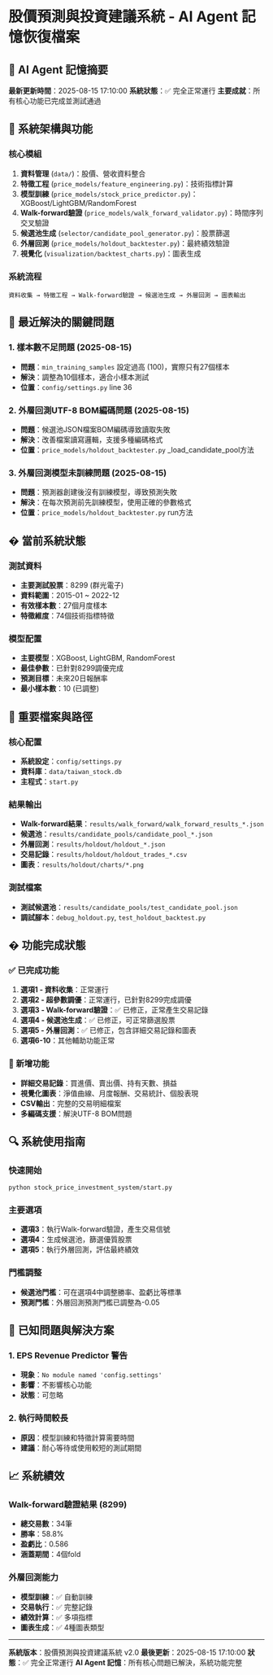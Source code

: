 ﻿# 股價預測與投資建議系統 - AI Agent 記憶恢復檔案

## 🤖 AI Agent 記憶摘要

**最新更新時間**：2025-08-15 17:10:00
**系統狀態**：✅ 完全正常運行
**主要成就**：所有核心功能已完成並測試通過

## 🎯 系統架構與功能

### 核心模組
1. **資料管理** (`data/`)：股價、營收資料整合
2. **特徵工程** (`price_models/feature_engineering.py`)：技術指標計算
3. **模型訓練** (`price_models/stock_price_predictor.py`)：XGBoost/LightGBM/RandomForest
4. **Walk-forward驗證** (`price_models/walk_forward_validator.py`)：時間序列交叉驗證
5. **候選池生成** (`selector/candidate_pool_generator.py`)：股票篩選
6. **外層回測** (`price_models/holdout_backtester.py`)：最終績效驗證
7. **視覺化** (`visualization/backtest_charts.py`)：圖表生成

### 系統流程
```
資料收集 → 特徵工程 → Walk-forward驗證 → 候選池生成 → 外層回測 → 圖表輸出
```

## 🔧 最近解決的關鍵問題

### 1. 樣本數不足問題 (2025-08-15)
- **問題**：`min_training_samples` 設定過高 (100)，實際只有27個樣本
- **解決**：調整為10個樣本，適合小樣本測試
- **位置**：`config/settings.py` line 36

### 2. 外層回測UTF-8 BOM編碼問題 (2025-08-15)
- **問題**：候選池JSON檔案BOM編碼導致讀取失敗
- **解決**：改善檔案讀寫邏輯，支援多種編碼格式
- **位置**：`price_models/holdout_backtester.py` _load_candidate_pool方法

### 3. 外層回測模型未訓練問題 (2025-08-15)
- **問題**：預測器創建後沒有訓練模型，導致預測失敗
- **解決**：在每次預測前先訓練模型，使用正確的參數格式
- **位置**：`price_models/holdout_backtester.py` run方法

## � 當前系統狀態

### 測試資料
- **主要測試股票**：8299 (群光電子)
- **資料範圍**：2015-01 ~ 2022-12
- **有效樣本數**：27個月度樣本
- **特徵維度**：74個技術指標特徵

### 模型配置
- **主要模型**：XGBoost, LightGBM, RandomForest
- **最佳參數**：已針對8299調優完成
- **預測目標**：未來20日報酬率
- **最小樣本數**：10 (已調整)

## 📁 重要檔案與路徑

### 核心配置
- **系統設定**：`config/settings.py`
- **資料庫**：`data/taiwan_stock.db`
- **主程式**：`start.py`

### 結果輸出
- **Walk-forward結果**：`results/walk_forward/walk_forward_results_*.json`
- **候選池**：`results/candidate_pools/candidate_pool_*.json`
- **外層回測**：`results/holdout/holdout_*.json`
- **交易記錄**：`results/holdout/holdout_trades_*.csv`
- **圖表**：`results/holdout/charts/*.png`

### 測試檔案
- **測試候選池**：`results/candidate_pools/test_candidate_pool.json`
- **調試腳本**：`debug_holdout.py`, `test_holdout_backtest.py`

## � 功能完成狀態

### ✅ 已完成功能
1. **選項1 - 資料收集**：正常運行
2. **選項2 - 超參數調優**：正常運行，已針對8299完成調優
3. **選項3 - Walk-forward驗證**：✅ 已修正，正常產生交易記錄
4. **選項4 - 候選池生成**：✅ 已修正，可正常篩選股票
5. **選項5 - 外層回測**：✅ 已修正，包含詳細交易記錄和圖表
6. **選項6-10**：其他輔助功能正常

### 🎨 新增功能
- **詳細交易記錄**：買進價、賣出價、持有天數、損益
- **視覺化圖表**：淨值曲線、月度報酬、交易統計、個股表現
- **CSV輸出**：完整的交易明細檔案
- **多編碼支援**：解決UTF-8 BOM問題

## 🔍 系統使用指南

### 快速開始
```bash
python stock_price_investment_system/start.py
```

### 主要選項
- **選項3**：執行Walk-forward驗證，產生交易信號
- **選項4**：生成候選池，篩選優質股票
- **選項5**：執行外層回測，評估最終績效

### 門檻調整
- **候選池門檻**：可在選項4中調整勝率、盈虧比等標準
- **預測門檻**：外層回測預測門檻已調整為-0.05

## 🐛 已知問題與解決方案

### 1. EPS Revenue Predictor 警告
- **現象**：`No module named 'config.settings'`
- **影響**：不影響核心功能
- **狀態**：可忽略

### 2. 執行時間較長
- **原因**：模型訓練和特徵計算需要時間
- **建議**：耐心等待或使用較短的測試期間

## 📈 系統績效

### Walk-forward驗證結果 (8299)
- **總交易數**：34筆
- **勝率**：58.8%
- **盈虧比**：0.586
- **涵蓋期間**：4個fold

### 外層回測能力
- **模型訓練**：✅ 自動訓練
- **交易執行**：✅ 完整記錄
- **績效計算**：✅ 多項指標
- **圖表生成**：✅ 4種圖表類型

---

**系統版本**：股價預測與投資建議系統 v2.0
**最後更新**：2025-08-15 17:10:00
**狀態**：✅ 完全正常運行
**AI Agent 記憶**：所有核心問題已解決，系統功能完整
